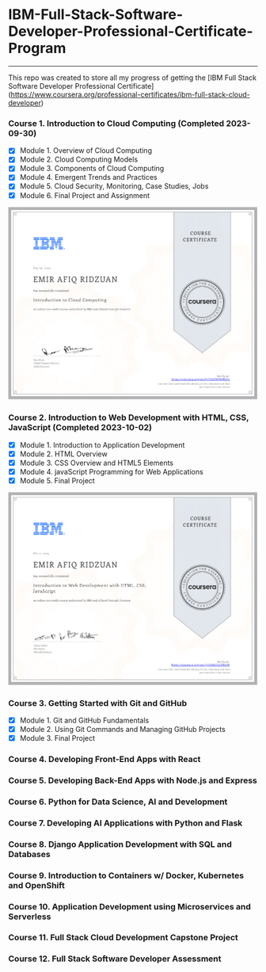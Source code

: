 # IBM-Full-Stack-Software-Developer-Professional-Certificate-Program
---
 This repo was created to store all my progress of getting the [IBM Full Stack Software Developer Professional Certificate]
 (https://www.coursera.org/professional-certificates/ibm-full-stack-cloud-developer)

  ### Course 1. Introduction to Cloud Computing (Completed 2023-09-30) ###
  - [x] Module 1. Overview of Cloud Computing
  - [x] Module 2. Cloud Computing Models
  - [x] Module 3. Components of Cloud Computing
  - [x] Module 4. Emergent Trends and Practices
  - [x] Module 5. Cloud Security, Monitoring, Case Studies, Jobs
  - [x] Module 6. Final Project and Assignment

  <img src = "Introduction%20to%20Cloud%20Computing/TXDF9QRQBSVL.png?raw=true" style=" max-width: 100%" class="hoverZoomLink">

  ### Course 2. Introduction to Web Development with HTML, CSS, JavaScript (Completed 2023-10-02) ###
  - [x] Module 1. Introduction to Application Development
  - [x] Module 2. HTML Overview
  - [x] Module 3. CSS Overview and HTML5 Elements
  - [x] Module 4. javaScript Programming for Web Applications
  - [x] Module 5. Final Project
  
<img src = "Introduction%20to%20Web%20Development%20with%20HTML%2C%20CSS%2C%20JavaScript/534GY2CP8A3E.png?raw=true" style=" max-width: 100%" class="hoverZoomLink">

### Course 3. Getting Started with Git and GitHub ###
  - [x] Module 1. Git and GitHub Fundamentals
  - [x] Module 2. Using Git Commands and Managing GitHub Projects
  - [x] Module 3. Final Project

### Course 4. Developing Front-End Apps with React ###
### Course 5. Developing Back-End Apps with Node.js and Express ###
### Course 6. Python for Data Science, AI and Development ###
### Course 7. Developing AI Applications with Python and Flask ###
### Course 8. Django Application Development with SQL and Databases ###
### Course 9. Introduction to Containers w/ Docker, Kubernetes and OpenShift ###
### Course 10. Application Development using Microservices and Serverless ###
### Course 11. Full Stack Cloud Development Capstone Project ###
### Course 12. Full Stack Software Developer Assessment ###

